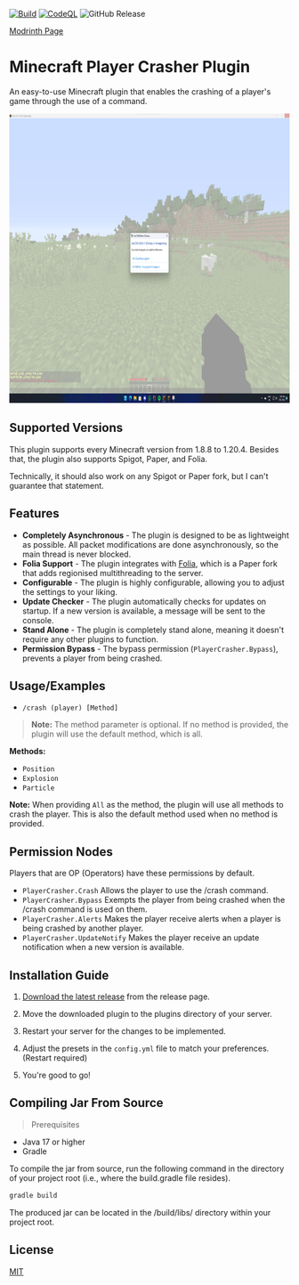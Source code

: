 [![Build](https://github.com/Bram1903/MinecraftPlayerCrasher/actions/workflows/gradle.yml/badge.svg)](https://github.com/Bram1903/MinecraftPlayerCrasher/actions/workflows/gradle.yml)
[![CodeQL](https://github.com/Bram1903/MinecraftPlayerCrasher/actions/workflows/codeql.yml/badge.svg)](https://github.com/Bram1903/MinecraftPlayerCrasher/actions/workflows/codeql.yml)
![GitHub Release](https://img.shields.io/github/release/Bram1903/MinecraftPlayerCrasher.svg)

[Modrinth Page](https://modrinth.com/plugin/playercrasher)

# Minecraft Player Crasher Plugin

An easy-to-use Minecraft plugin that enables the crashing of a player's game through the use of a command.

<img src="docs/showcase/img.png" alt="alt text" height="520">

## Supported Versions

This plugin supports every Minecraft version from 1.8.8 to 1.20.4.
Besides that, the plugin also supports Spigot, Paper, and Folia.

Technically, it should also work on any Spigot or Paper fork, but I can't guarantee that statement.

## Features

- **Completely Asynchronous** - The plugin is designed to be as lightweight as possible.
  All packet modifications are done asynchronously, so the main thread is never blocked.
- **Folia Support** - The plugin integrates with [Folia](https://papermc.io/software/folia), which is a Paper fork that
  adds regionised multithreading to the server.
- **Configurable** - The plugin is highly configurable, allowing you to adjust the settings to your liking.
- **Update Checker** - The plugin automatically checks for updates on startup.
  If a new version is available, a message will be sent to the console.
- **Stand Alone** - The plugin is completely stand alone, meaning it doesn't require any other plugins to function.
- **Permission Bypass** - The bypass permission  (`PlayerCrasher.Bypass`), prevents a player from being crashed.

## Usage/Examples

- `/crash (player) [Method]`

> **Note:** The method parameter is optional. If no method is provided, the plugin will use the default method, which is
> all.

**Methods:**

- `Position`
- `Explosion`
- `Particle`

**Note:** When providing `All` as the method, the plugin will use all methods to crash the player. This is also the
default method used when no method is provided.

## Permission Nodes

Players that are OP (Operators) have these permissions by default.

- `PlayerCrasher.Crash` Allows the player to use the /crash command.
- `PlayerCrasher.Bypass` Exempts the player from being crashed when the /crash command is used on them.
- `PlayerCrasher.Alerts` Makes the player receive alerts when a player is being crashed by another player.
- `PlayerCrasher.UpdateNotify` Makes the player receive an update notification when a new version is available.

## Installation Guide

1. [Download the latest release](https://github.com/Bram1903/MinecraftPlayerCrasher/releases/latest) from the release
   page.

2. Move the downloaded plugin to the plugins directory of your server.

3. Restart your server for the changes to be implemented.

4. Adjust the presets in the `config.yml` file to match your preferences. (Restart required)

5. You're good to go!

## Compiling Jar From Source

> Prerequisites

- Java 17 or higher
- Gradle

To compile the jar from source, run the following command in the directory of your project root (i.e., where the
build.gradle file resides).

```bash
gradle build
```

The produced jar can be located in the /build/libs/ directory within your project root.

## License

[MIT](https://choosealicense.com/licenses/mit/)
